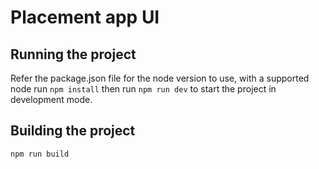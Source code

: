 # Placement app UI

## Running the project

Refer the package.json file for the node version to use, with a supported node run ```npm install``` then run ```npm run dev``` to start the project in development mode.

## Building the project

```
npm run build
```
